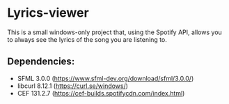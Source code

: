 # Lyrics-viewer
This is a small windows-only project that, using the Spotify API, allows you to always see the lyrics of the song you are listening to.

## Dependencies:
- SFML 3.0.0 (https://www.sfml-dev.org/download/sfml/3.0.0/)
- libcurl 8.12.1 (https://curl.se/windows/)
- CEF 131.2.7 (https://cef-builds.spotifycdn.com/index.html)

<!---
1) download needed dependencies
2) build and compile (release and debug) libcef_dll_wrapper
3) move the wrapper to the Release/Debug folders
4) build and compile Lyrics-viewer
-->